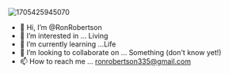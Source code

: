 ![1705425945070](https://github.com/RonRobertson49/RonRobertson/assets/155919745/a266aee3-db00-4a25-9bd3-30c9200038a7)


- 👋 Hi, I’m @RonRobertson
- 👀 I’m interested in ... Living 
- 🌱 I’m currently learning ...Life
- 💞️ I’m looking to collaborate on ... Something (don't know yet!)
- 📫 How to reach me ... ronrobertson335@gmail.com

<!---
RonRobertson49 is a ✨ special ✨ repository because its `README.md` (this file) appears on your GitHub profile.
You can click the Preview link to take a look at your changes.
--->
